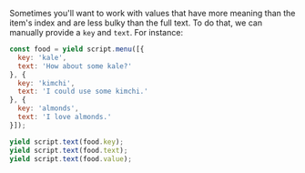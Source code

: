 Sometimes you'll want to work with values that have more meaning than the item's index and are less bulky than the full text. To do that, we can manually provide a `key` and `text`. For instance:

```js
const food = yield script.menu([{
  key: 'kale',
  text: 'How about some kale?'
}, {
  key: 'kimchi',
  text: 'I could use some kimchi.'
}, {
  key: 'almonds',
  text: 'I love almonds.'
}]);

yield script.text(food.key);
yield script.text(food.text);
yield script.text(food.value);
```
